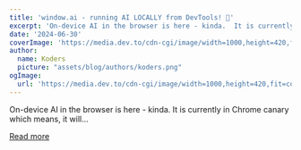 ```yaml
---
title: 'window.ai - running AI LOCALLY from DevTools! 🤯'
excerpt: 'On-device AI in the browser is here - kinda.  It is currently in Chrome canary which means, it will...'
date: '2024-06-30'
coverImage: 'https://media.dev.to/cdn-cgi/image/width=1000,height=420,fit=cover,gravity=auto,format=auto/https%3A%2F%2Fdev-to-uploads.s3.amazonaws.com%2Fuploads%2Farticles%2Fpo125x3otykjtmtjkxwf.jpg'
author:
  name: Koders
  picture: "assets/blog/authors/koders.png"
ogImage:
  url: 'https://media.dev.to/cdn-cgi/image/width=1000,height=420,fit=cover,gravity=auto,format=auto/https%3A%2F%2Fdev-to-uploads.s3.amazonaws.com%2Fuploads%2Farticles%2Fpo125x3otykjtmtjkxwf.jpg'
---
```


On-device AI in the browser is here - kinda.  It is currently in Chrome canary which means, it will...

[Read more](https://dev.to/grahamthedev/windowai-running-ai-locally-from-devtools-202j)
